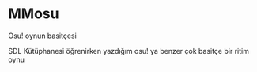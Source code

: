# MMosu
Osu! oynun basitçesi


SDL Kütüphanesi öğrenirken yazdığım osu! ya benzer çok basitçe bir ritim oynu
